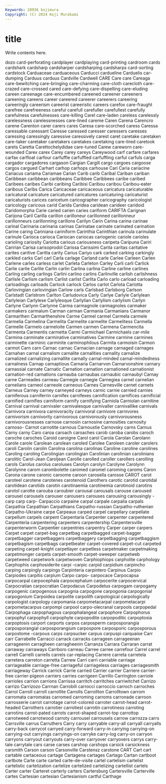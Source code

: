 ```yaml
---
Keywords: 20936 kojimura
Copyright: (C) 2024 Koji Murakami
---
```


# title

Write contents here.



dozo card-perforating cardplayer cardplaying card-printing cardroom cards cardshark
cardsharp cardsharper cardsharping cardsharps card-sorting cardstock Carduaceae carduaceous Carducci cardueline
Carduelis car-dumping Carduus carduus Cardville Cardwell CARE Care care Careaga
care-bewitching care-bringing care-charming care-cloth carecloth care-crazed care-crossed cared care-defying care-dispelling
care-eluding careen careenage care-encumbered careened careener careeners careening careens career
careered careerer careerers careering careeringly careerism careerist careeristic careers carefox
care-fraught carefree carefreeness careful carefull carefuller carefullest carefully carefulness carefulnesses
care-killing Carel care-laden careless carelessly carelessness carelessnesses care-lined careme Caren
Carena Carencro carene Carenton carer carers cares Caresa care-scorched caress
Caressa caressable caressant Caresse caressed caresser caressers caresses caressing caressingly
caressive caressively carest caret caretake caretaken care-taker caretaker caretakers caretakes
caretaking care-tired caretook carets Caretta Carettochelydidae care-tuned Carew careworn care-wounded
Carex carex Carey carey careys Careywood carf carfare carfares carfax
carfloat carfour carfuffle carfuffled carfuffling carful carfuls carga cargador cargadores
cargason Cargian Cargill cargo cargoes cargoose cargos cargued Carhart carhop
carhops carhouse Cari Caria cariacine Cariacus cariama Cariamae Carian Carib
carib Caribal Cariban cariban Caribbean caribbean caribbeans Caribbee Caribbees caribe
caribed Caribees caribes Caribi caribing Caribisi Caribou caribou Caribou-eater caribous
Caribs Carica Caricaceae caricaceous caricatura caricaturable caricatural caricature caricatured caricatures
caricaturing caricaturist caricaturists carices caricetum caricographer caricography caricologist caricology caricous
carid Carida Caridea caridean carideer caridoid Caridomorpha Carie caried carien
caries cariform CARIFTA Carignan Carijona Caril Carilla carillon carilloneur carillonned
carillonneur carillonneurs carillonning carillons Carilyn Carin Carina carina carinae carinal
Carinaria carinaria carinas Carinatae carinate carinated carination Carine caring Cariniana
cariniform Carinthia Carinthian carinula carinulate carinule Carioca carioca Cariocan cariocas
cariogenic cariole carioles carioling cariosity Cariotta carious cariousness caripeta Caripuna
Cariri Caririan Carisa carisoprodol Carissa Carissimi Carita caritas caritative carites
caritive Caritta carity Carius Cariyo cark carked carking carkingly carkled
carks Carl carl Carla carlage Carland carle Carlee Carleen Carlen
Carlene carles carless carlet Carleta Carleton Carley Carli carli Carlick
Carlie carlie Carlile Carlin carlin Carlina carlina Carline carline carlines
Carling carling carlings Carlini carlino carlins Carlinville carlish carlishness Carlisle
Carlism carlism Carlist carlist Carlita Carlo carlo carload carloading carloadings
carloads Carlock carlock Carlos carlot Carlota Carlotta Carlovingian carlovingian Carlow
carls Carlsbad Carlsborg Carlson Carlstadt Carlstrom Carlton Carludovica Carly Carlye
Carlyle Carlylean Carlyleian Carlylese Carlylesque Carlylian Carlylism carlylism Carlyn Carlyne
Carlynn Carlynne Carma carmagnole carmagnoles carmaker carmakers carmalum Carman carman
Carmania Carmanians Carmanor Carmarthen Carmarthenshire Carme Carmel carmel Carmela carmele
Carmelia Carmelina Carmelita Carmelite carmelite Carmelitess Carmella Carmelle Carmelo carmeloite
Carmen carmen Carmena Carmencita Carmenta Carmentis carmetta Carmi Carmichael Carmichaels
car-mile Carmina carminate carminative carminatives Carmine carmine carmines carminette carminic
carminite carminophilous Carmita carmoisin Carmon carmot Carn carn Carnac carnac
Carnacian carnage carnaged carnages Carnahan carnal carnalism carnalite carnalities carnality
carnalize carnalized carnalizing carnallite carnally carnal-minded carnal-mindedness carnalness Carnap carnaptious
Carnaria Carnarvon Carnarvonshire carnary carnassial carnate Carnatic Carnation carnation carnationed
carnationist carnation-red carnations carnauba carnaubas carnaubic carnaubyl Carnay carne Carneades
carneau Carnegie carnegie Carnegiea carnel carnelian carnelians carneol carneole carneous
Carnes Carnesville carnet carnets Carneus Carney carney carneyed carneys carnic
carnie carnied carnies carniferous carniferrin carnifex carnifexes carnification carnifices carnificial
carnified carnifies carniform carnify carnifying Carniola Carniolan carnitine Carnival carnival
carnivaler carnivalesque carnivaller carnivallike carnivals Carnivora carnivora carnivoracity carnivoral carnivore
carnivores carnivorism carnivority carnivorous carnivorously carnivorousness carnivorousnesses carnose carnosin carnosine
carnosities carnosity carnoso- Carnot carnotite carnous Carnoustie Carnovsky carns Carnus
Carny carny Caro caroa caroach caroaches carob caroba carobs caroch
caroche caroches Caroid caroigne Carol carol Carola Carolan Carolann Carole
carole Carolean carolean caroled Carolee Caroleen caroler carolers caroli Carolin
carolin Carolina carolina carolinas Caroline caroline carolines Caroling caroling Carolingian
carolingian Carolinian carolinian carolinians carolitic Carol-Jean Caroljean Carolle carolled caroller
carollers carolling carols Carolus carolus caroluses Carolyn carolyn Carolyne Carolynn
Carolynne carom carombolette caromed caromel caroming caroms Caron Carona carone
caronic caroome caroon carosella carosse CAROT carot caroteel carotene carotenes
carotenoid Carothers carotic carotid carotidal carotidean carotids carotin carotinaemia carotinemia
carotinoid carotins carotol carotte carouba caroubier carousal carousals carouse caroused
carousel carousels carouser carousers carouses carousing carousingly -carp carp carp-
Carpaccio carpaine carpal carpale carpalia carpals Carpathia Carpathian Carpathians Carpatho-russian
Carpatho-ruthenian Carpatho-Ukraine carpe Carpeaux carped carpel carpellary carpellate carpellum carpels
carpent Carpentaria Carpenter carpenter carpentered Carpenteria carpentering carpenters carpentership Carpentersville
carpenterworm Carpentier carpentries carpentry Carper carper carpers Carpet carpet carpet-bag
carpetbag carpetbagged carpet-bagger carpetbagger carpetbaggers carpetbaggery carpetbagging carpetbaggism carpetbagism carpetbags
carpetbeater carpet-covered carpet-cut carpeted carpeting carpet-knight carpetlayer carpetless carpetmaker carpetmaking
carpetmonger carpets carpet-smooth carpet-sweeper carpetweb carpetweed carpetwork carpetwoven Carphiophiops carpholite
carphology Carphophis carphosiderite carpi -carpic carpid carpidium carpincho carping carpingly
carpings Carpinteria carpintero Carpinus Carpio Carpiodes carpitis carpium Carpo carpo-
carpocace Carpocapsa carpocarpal carpocephala carpocephalum carpocerite carpocervical Carpocratian carpocratian Carpodacus
Carpodetus carpogam carpogamy carpogenic carpogenous carpognia carpogone carpogonia carpogonial carpogonium
Carpoidea carpolite carpolith carpological carpologically carpologist carpology carpomania carpometacarpal carpometacarpi
carpometacarpus carpompi carpool carpo-olecranal carpools carpopedal Carpophaga carpophagous carpophalangeal carpophore
Carpophorus carpophyl carpophyll carpophyte carpopodite carpopoditic carpoptosia carpoptosis carport carports
carpos carposperm carposporangia carposporangial carposporangium carpospore carposporic carposporous carpostome -carpous
carps carpsucker carpus carpuspi carquaise Carr carr Carrabelle Carracci carrack
carracks carrageen carrageenan carrageenin carragheen carragheenin Carranza Carrara Carraran carrat
carraway carraways Carrboro carreau Carree carree carrefour Carrel carrel carrell
Carrelli carrells carrels car-replacing Carrere carreta carretela carretera carreton carretta
Carrew Carri carri carriable carriage carriageable carriage-free carriageful carriageless carriages
carriagesmith carriageway Carrick carrick Carrie carried Carrier carrier Carriere carrier-free
carrier-pigeon carriers carries carrigeen Carrillo Carrington carriole carrioles carrion carrions
Carrissa carritch carritches carriwitchet Carrizo carrizo Carrizozo Carrnan Carrobili carrocci
carroccio carroch carroches Carrol Carroll carroll carrollite Carrolls Carrollton Carrolltown
carrom carromata carromatas carromed carroming carroms carronade carroon carrosserie carrot
carrotage carrot-colored carroter carrot-head carrot-headed Carrothers carrotier carrotiest carrotin carrotiness
carroting carrotins carrot-pated carrots carrot-shaped carrot-top carrottop carrotweed carrotwood carroty
carrousel carrousels carrow carrozza carrs Carrsville carrus Carruthers Carry carry
carryable carry-all carryall carryalls carry-back carrycot carryed carry-forward carry-in carrying
carrying-on carrying-out carryings carryings-on carryke carry-log carry-on carryon carryons carryout
carryouts carry-over carryover carryovers carrys carry-tale carrytale cars carse carses
carshop carshops carsick carsickness carsmith Carson carson Carsonville Carstensz carstone
CART Cart cart cartable cartaceous cartage Cartagena cartages Cartago Cartan
cartboot cartbote Carte carte carted carte-de-visite cartel cartelism cartelist cartelistic
cartelization cartelize cartelized cartelizing cartellist cartels Carter carter Carteret carterly
carters Cartersburg Cartersville Carterville cartes Cartesian cartesian Cartesianism cartful Carthage
